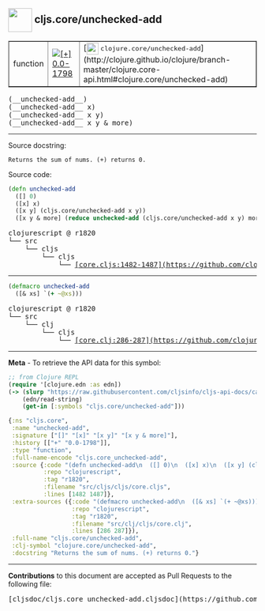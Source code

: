 ## <img width="48px" valign="middle" src="http://i.imgur.com/Hi20huC.png"> cljs.core/unchecked-add

 <table border="1">
<tr>

<td>function</td>
<td><a href="https://github.com/cljsinfo/cljs-api-docs/tree/0.0-1798"><img valign="middle" alt="[+] 0.0-1798" src="https://img.shields.io/badge/+-0.0--1798-lightgrey.svg"></a> </td>
<td>
[<img height="24px" valign="middle" src="http://i.imgur.com/1GjPKvB.png"> <samp>clojure.core/unchecked-add</samp>](http://clojure.github.io/clojure/branch-master/clojure.core-api.html#clojure.core/unchecked-add)
</td>
</tr>
</table>

 <samp>
(__unchecked-add__)<br>
</samp>
 <samp>
(__unchecked-add__ x)<br>
</samp>
 <samp>
(__unchecked-add__ x y)<br>
</samp>
 <samp>
(__unchecked-add__ x y & more)<br>
</samp>

---




Source docstring:

```
Returns the sum of nums. (+) returns 0.
```

Source code:

```clj
(defn unchecked-add
  ([] 0)
  ([x] x)
  ([x y] (cljs.core/unchecked-add x y))
  ([x y & more] (reduce unchecked-add (cljs.core/unchecked-add x y) more)))
```

 <pre>
clojurescript @ r1820
└── src
    └── cljs
        └── cljs
            └── <ins>[core.cljs:1482-1487](https://github.com/clojure/clojurescript/blob/r1820/src/cljs/cljs/core.cljs#L1482-L1487)</ins>
</pre>


---

```clj
(defmacro unchecked-add
  ([& xs] `(+ ~@xs)))
```

 <pre>
clojurescript @ r1820
└── src
    └── clj
        └── cljs
            └── <ins>[core.clj:286-287](https://github.com/clojure/clojurescript/blob/r1820/src/clj/cljs/core.clj#L286-L287)</ins>
</pre>

---

__Meta__ - To retrieve the API data for this symbol:

```clj
;; from Clojure REPL
(require '[clojure.edn :as edn])
(-> (slurp "https://raw.githubusercontent.com/cljsinfo/cljs-api-docs/catalog/cljs-api.edn")
    (edn/read-string)
    (get-in [:symbols "cljs.core/unchecked-add"]))
```

```clj
{:ns "cljs.core",
 :name "unchecked-add",
 :signature ["[]" "[x]" "[x y]" "[x y & more]"],
 :history [["+" "0.0-1798"]],
 :type "function",
 :full-name-encode "cljs.core_unchecked-add",
 :source {:code "(defn unchecked-add\n  ([] 0)\n  ([x] x)\n  ([x y] (cljs.core/unchecked-add x y))\n  ([x y & more] (reduce unchecked-add (cljs.core/unchecked-add x y) more)))",
          :repo "clojurescript",
          :tag "r1820",
          :filename "src/cljs/cljs/core.cljs",
          :lines [1482 1487]},
 :extra-sources ({:code "(defmacro unchecked-add\n  ([& xs] `(+ ~@xs)))",
                  :repo "clojurescript",
                  :tag "r1820",
                  :filename "src/clj/cljs/core.clj",
                  :lines [286 287]}),
 :full-name "cljs.core/unchecked-add",
 :clj-symbol "clojure.core/unchecked-add",
 :docstring "Returns the sum of nums. (+) returns 0."}

```

---

__Contributions__ to this document are accepted as Pull Requests to the following file:

 <pre>
[cljsdoc/cljs.core_unchecked-add.cljsdoc](https://github.com/cljsinfo/cljs-api-docs/blob/master/cljsdoc/cljs.core_unchecked-add.cljsdoc)
</pre>

